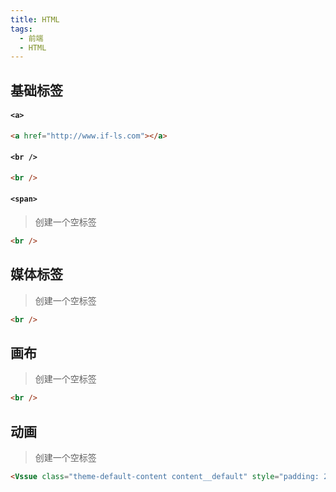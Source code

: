 ```yaml
---
title: HTML
tags:
  - 前端
  - HTML
---
```


## 基础标签
#### `<a>`
``` html
<a href="http://www.if-ls.com"></a>
```

#### `<br />`
``` html
<br />
```

#### `<span>`
> 创建一个空标签
``` html
<br />
```

## 媒体标签
> 创建一个空标签
``` html
<br />
```

## 画布
> 创建一个空标签
``` html
<br />
```

## 动画
> 创建一个空标签
``` html
<Vssue class="theme-default-content content__default" style="padding: 2rem 0" />
```
